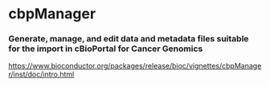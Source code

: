 # cbpManager
### Generate, manage, and edit data and metadata files suitable for the import in cBioPortal for Cancer Genomics
https://www.bioconductor.org/packages/release/bioc/vignettes/cbpManager/inst/doc/intro.html

